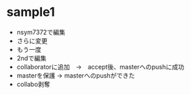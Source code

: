 # sample1
* nsym7372で編集
* さらに変更
* もう一度
* 2ndで編集
* collaboratorに追加　→　accept後、masterへのpushに成功
* masterを保護 → masterへのpushができた
* collabo剥奪